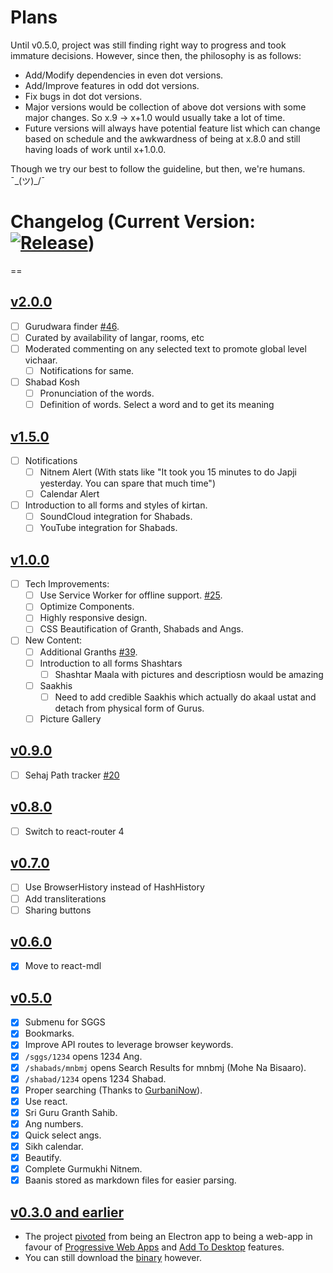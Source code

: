 Plans
==

Until v0.5.0, project was still finding right way to progress and took immature decisions.
However, since then, the philosophy is as follows:

* Add/Modify dependencies in even dot versions.
* Add/Improve features in odd dot versions.
* Fix bugs in dot dot versions.
* Major versions would be collection of above dot versions with some major changes. So x.9 -> x+1.0 would usually take a lot of time.
* Future versions will always have potential feature list which can change based on schedule and the awkwardness of being at x.8.0 and still having loads of work until x+1.0.0.

Though we try our best to follow the guideline, but then, we're humans. ¯\_(ツ)_/¯

# Changelog (Current Version: [![Release](https://img.shields.io/github/release/bogas04/sikhjs.svg)](https://github.com/bogas04/SikhJS/releases))
==
## [v2.0.0](https://github.com/bogas04/SikhJS/issues?q=is%3Aissue+milestone%3Av2.0.0)
- [ ] Gurudwara finder [#46](https://github.com/bogas04/sikhjs/issues/46).
- [ ] Curated by availability of langar, rooms, etc
- [ ] Moderated commenting on any selected text to promote global level vichaar.
  - [ ] Notifications for same.
- [ ] Shabad Kosh
  - [ ] Pronunciation of the words.
  - [ ] Definition of words. Select a word and to get its meaning

## [v1.5.0](https://github.com/bogas04/SikhJS/issues?q=is%3Aissue+milestone%3Av1.5.0)
- [ ] Notifications
  - [ ] Nitnem Alert (With stats like "It took you 15 minutes to do Japji yesterday. You can spare that much time")
  - [ ] Calendar Alert
- [ ] Introduction to all forms and styles of kirtan.
  - [ ] SoundCloud integration for Shabads.
  - [ ] YouTube integration for Shabads.

## [v1.0.0](https://github.com/bogas04/SikhJS/issues?q=is%3Aissue+milestone%3Av1.0.0)
- [ ] Tech Improvements:
  - [ ] Use Service Worker for offline support. [#25](https://github.com/bogas04/sikhjs/issues/25).
  - [ ] Optimize Components.
  - [ ] Highly responsive design.
  - [ ] CSS Beautification of Granth, Shabads and Angs.
- [ ] New Content:
  - [ ] Additional Granths [#39](https://github.com/bogas04/sikhjs/issues/39).
  - [ ] Introduction to all forms Shashtars 
    - [ ] Shashtar Maala with pictures and descriptiosn would be amazing
  - [ ] Saakhis
    - [ ] Need to add credible Saakhis which actually do akaal ustat and detach from physical form of Gurus.
  - [ ] Picture Gallery

## [v0.9.0](https://github.com/bogas04/SikhJS/issues?q=is%3Aissue+milestone%3Av0.9.0)
- [ ] Sehaj Path tracker [#20](https://github.com/bogas04/SikhJS/issues/60)

## [v0.8.0](https://github.com/bogas04/SikhJS/issues?q=is%3Aissue+milestone%3Av0.8.0)
- [ ] Switch to react-router 4

## [v0.7.0](https://github.com/bogas04/SikhJS/issues?q=is%3Aissue+milestone%3Av0.7.0)
- [ ] Use BrowserHistory instead of HashHistory
- [ ] Add transliterations
- [ ] Sharing buttons

## [v0.6.0](https://github.com/bogas04/SikhJS/issues?q=is%3Aissue+milestone%3Av0.6.0)
- [x] Move to react-mdl

## [v0.5.0](https://github.com/bogas04/SikhJS/issues?q=is%3Aissue+milestone%3Av0.5.0)
- [x] Submenu for SGGS
- [x] Bookmarks.
- [x] Improve API routes to leverage browser keywords.
- [x] `/sggs/1234` opens 1234 Ang.
- [x] `/shabads/mnbmj` opens Search Results for mnbmj (Mohe Na Bisaaro).
- [x] `/shabad/1234` opens 1234 Shabad.
- [x] Proper searching (Thanks to [GurbaniNow](https://github.com/Sarabveer/gurbaninow)).
- [x] Use react.
- [x] Sri Guru Granth Sahib.
- [x] Ang numbers.
- [x] Quick select angs.
- [x] Sikh calendar.
- [x] Beautify.
- [x] Complete Gurmukhi Nitnem.
- [x] Baanis stored as markdown files for easier parsing.

## [v0.3.0 and earlier](https://github.com/bogas04/SikhJS/issues?utf8=%E2%9C%93&q=is%3Aissue%20milestone%3Av0.3.0)
- The project [pivoted](https://github.com/bogas04/SikhJS/issues/32) from being an Electron app to being a web-app in favour of [Progressive Web Apps](https://developers.google.com/web/progressive-web-apps/) and [Add To Desktop](https://www.thurrott.com/cloud/65582/google-retiring-chrome-app-launcher-windows) features.
- You can still download the [binary](https://github.com/bogas04/SikhJS/releases/tag/beta3) however.

